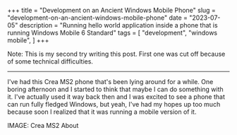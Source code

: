 +++
title = "Development on an Ancient Windows Mobile Phone"
slug = "development-on-an-ancient-windows-mobile-phone"
date = "2023-07-05"
description = "Running hello world application inside a phone that is running Windows Mobile 6 Standard"
tags = [
    "development",
    "windows mobile",
]
+++

Note: This is my second try writing this post. First one was cut off because of some technical difficulties.

---

I've had this Crea MS2 phone that's been lying around for a while. One boring afternoon and I started to think that maybe I can do something with it. I've actually used it way back then and I was excited to see a phone that can run fully fledged Windows, but yeah, I've had my hopes up too much because soon I realized that it was running a mobile version of it.

IMAGE: Crea MS2 About

